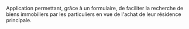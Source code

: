 Application permettant, grâce à un formulaire, de faciliter la recherche de biens immobiliers par les particuliers en vue de l'achat de leur résidence principale. 
